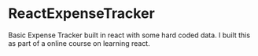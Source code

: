 # ReactExpenseTracker
Basic Expense Tracker built in react with some hard coded data. I built this as part of a online course on learning react. 
